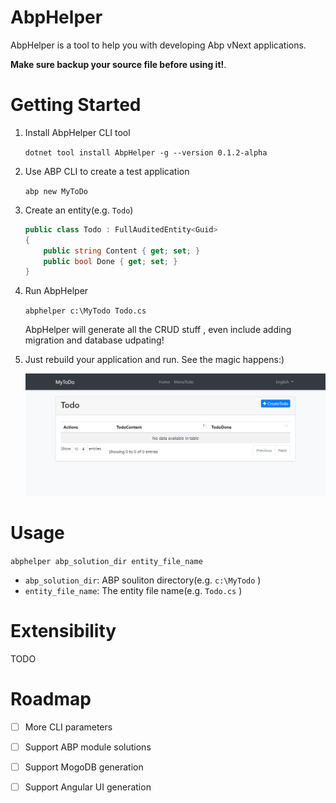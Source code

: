 # AbpHelper

AbpHelper is a tool to help you with developing Abp vNext applications.

**Make sure **backup** your source file before using it!**.

# Getting Started

1. Install AbpHelper CLI tool

    `dotnet tool install AbpHelper -g --version 0.1.2-alpha`

1. Use ABP CLI to create a test application

    `abp new MyToDo`

1. Create an entity(e.g. `Todo`)

    ``` csharp
    public class Todo : FullAuditedEntity<Guid>
    {
        public string Content { get; set; }
        public bool Done { get; set; }
    }

    ```

1. Run AbpHelper

    `abphelper c:\MyTodo Todo.cs`

    AbpHelper will generate all the CRUD stuff , even include adding migration and database udpating!

1. Just rebuild your application and run. See the magic happens:)

    ![](doc/images/2020-02-10-14-09-22.png)

# Usage

`abphelper abp_solution_dir entity_file_name`

* `abp_solution_dir`: ABP souliton directory(e.g. `c:\MyTodo` )
* `entity_file_name`: The entity file name(e.g. `Todo.cs` )

# Extensibility

TODO

# Roadmap

- [ ] More CLI parameters
- [ ] Support ABP module solutions
- [ ] Support MogoDB generation
- [ ] Support Angular UI generation

